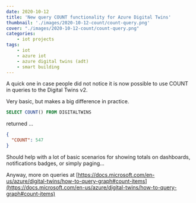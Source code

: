 ```yaml
---
date: 2020-10-12
title: 'New query COUNT functionality for Azure Digital Twins'
thumbnail: './images/2020-10-12-count/count-query.png'
cover: "./images/2020-10-12-count/count-query.png"
categories: 
    - iot projects
tags: 
    - iot
    - azure iot
    - azure digital twins (adt)
    - smart building
---
```


A quick one in case people did not notice it is now possible to use COUNT in queries to the Digital Twins v2.

Very basic, but makes a big difference in practice.

```sql
SELECT COUNT() FROM DIGITALTWINS
```

returned ...

```json
{
  "COUNT": 547
}
```

Should help with a lot of basic scenarios for showing totals on dashboards, notifications badges, or simply paging...

Anyway, more on queries at [https://docs.microsoft.com/en-us/azure/digital-twins/how-to-query-graph#count-items](https://docs.microsoft.com/en-us/azure/digital-twins/how-to-query-graph#count-items)